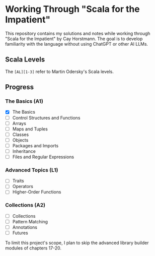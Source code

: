 # Working Through "Scala for the Impatient"

This repository contains my solutions and notes while working through "Scala for the Impatient" by Cay Horstmann. 
The goal is to develop familiarity with the language without using ChatGPT or other AI LLMs.

## Scala Levels
The `[AL][1-3]` refer to Martin Odersky's Scala levels.

## Progress

### The Basics (A1)
- [x] The Basics
- [ ] Control Structures and Functions  
- [ ] Arrays  
- [ ] Maps and Tuples  
- [ ] Classes  
- [ ] Objects  
- [ ] Packages and Imports  
- [ ] Inheritance  
- [ ] Files and Regular Expressions  

### Advanced Topics (L1)
- [ ] Traits  
- [ ] Operators  
- [ ] Higher-Order Functions  

### Collections (A2)
- [ ] Collections  
- [ ] Pattern Matching  
- [ ] Annotations  
- [ ] Futures  

To limit this project's scope, I plan to skip the advanced library builder modules of chapters 17-20. 
